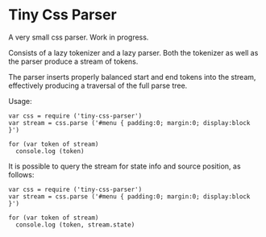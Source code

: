 Tiny Css Parser
===============

A very small css parser. 
Work in progress. 

Consists of a lazy tokenizer and a lazy parser. 
Both the tokenizer as well as the parser produce a stream of tokens.

The parser inserts properly balanced start and end tokens into the stream,
effectively producing a traversal of the full parse tree. 

Usage:

	var css = require ('tiny-css-parser')
	var stream = css.parse ('#menu { padding:0; margin:0; display:block }')

	for (var token of stream)
	  console.log (token)


It is possible to query the stream for state info and source position,
as follows:

	var css = require ('tiny-css-parser')
	var stream = css.parse ('#menu { padding:0; margin:0; display:block }')
	
	for (var token of stream)
	  console.log (token, stream.state)

